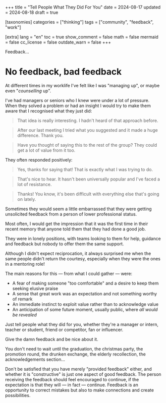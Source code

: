 +++
title = "Tell People What They Did For You"
date = 2024-08-17
updated = 2024-08-18
draft = true

[taxonomies]
categories = ["thinking"]
tags = ["community", "feedback", "work"]

[extra]
lang = "en"
toc = true
show_comment = false
math = false
mermaid = false
cc_license = false
outdate_warn = false
+++

Feedback...

<!-- more -->

# No feedback, bad feedback

At different times in my worklife I've felt like I was "managing up",
or maybe even "_counselling_ up".

I've had managers or seniors who I knew were under a lot of pressure.
When they solved a problem or had an insight I would try to make them
aware that I recognised what they just did:

> That idea is really interesting. I hadn't heard of that approach before.

> After our last meeting I tried what you suggested and it made a huge difference. Thank you.

> Have you thought of saying this to the rest of the group? They could get a lot of value from it too.

They often responded positively:

> Yes, thanks for saying that! That is exactly what I was trying to do.

> That's nice to hear. It hasn't been universally popular and I've faced a lot of resistance.

> Thanks! You know, it's been difficult with everything else that's going on lately.

Sometimes they would seem a little embarrassed that they were getting unsolicited
feedback from a person of lower professional status.

Most often, I would get the impression that it was the first time in their recent
memory that anyone told them that they had done a good job.

They were in lonely positions, with teams looking to them for
help, guidance and feedback but nobody to offer them the same support.

Although I didn't expect reciprocation, it always surprised me when the same people 
didn't return the courtesy, especially when they were the ones in a mentoring role!

The main reasons for this — from what I could gather — were:

- A fear of making someone "too comfortable" and a desire to keep them seeking elusive praise
- A sense that great work was an expectation and not something worthy of remark
- An immediate instinct to exploit value rather than to acknowledge value
- An anticipation of some future moment, usually public, where _all would be revealed_

Just tell people what they did for you, whether they're a manager or intern, 
teacher or student, friend or competitor, fan or influencer.

Give the damn feedback and be nice about it.

You don't need to wait until the graduation,
the christmas party, the promotion round,
the drunken exchange, the elderly recollection,
the acknowledgements section...

Don't be satisfied that you have merely "provided feedback" either, and
whether it is "constructive" is just one aspect of good feedback.
The person receiving the feedback should feel encouraged to continue,
if the expectation is that they will — in fact — continue.
Feedback is an opportunity to correct mistakes but
also to make connections and create possibilities.
